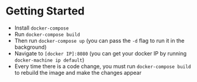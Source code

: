 # Getting Started

* Install `docker-compose`
* Run `docker-compose build`
* Then run `docker-compose up` (you can pass the `-d` flag to run it in the background)
* Navigate to `[docker IP]:8080` (you can get your docker IP by running `docker-machine ip default`)
* Every time there is a code change, you must run `docker-compose build` to rebuild the image and make the changes appear
